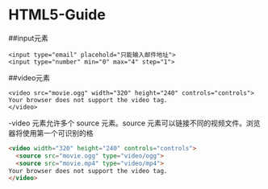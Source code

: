 HTML5-Guide
===========

##input元素 

```
<input type="email" placehold="只能输入邮件地址"> 
<input type="number" min="0" max="4" step="1">
```


##video元素

```
<video src="movie.ogg" width="320" height="240" controls="controls">
Your browser does not support the video tag.
</video>	
```

-video 元素允许多个 source 元素。source 元素可以链接不同的视频文件。浏览器将使用第一个可识别的格

```html
<video width="320" height="240" controls="controls">
  <source src="movie.ogg" type="video/ogg">
  <source src="movie.mp4" type="video/mp4">
Your browser does not support the video tag.
</video>
```